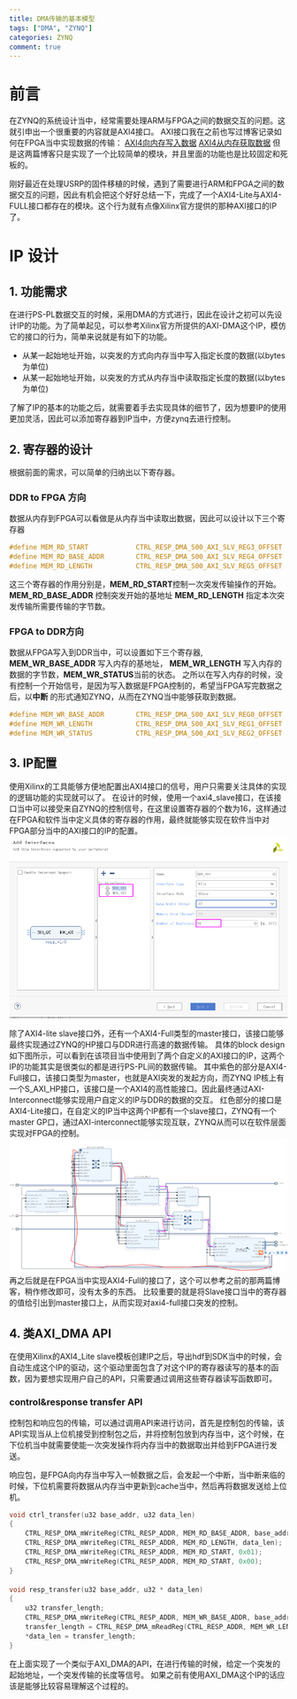 ```yaml
---
title: DMA传输的基本模型
tags: ["DMA", "ZYNQ"]
categories: ZYNQ
comment: true
---
```


# 前言
在ZYNQ的系统设计当中，经常需要处理ARM与FPGA之间的数据交互的问题。这就引申出一个很重要的内容就是AXI4接口。
AXI接口我在之前也写过博客记录如何在FPGA当中实现数据的传输：
[AXI4向内存写入数据](https://blog.csdn.net/qq_41332806/article/details/106519058)
[AXI4从内存获取数据](https://blog.csdn.net/qq_41332806/article/details/106488920)
但是这两篇博客只是实现了一个比较简单的模块，并且里面的功能也是比较固定和死板的。
<!--more-->

刚好最近在处理USRP的固件移植的时候，遇到了需要进行ARM和FPGA之间的数据交互的问题，因此有机会把这个好好总结一下，完成了一个AXI4-Lite与AXI4-FULL接口都存在的模块。这个行为就有点像Xilinx官方提供的那种AXI接口的IP了。

# IP 设计
## 1. 功能需求
在进行PS-PL数据交互的时候，采用DMA的方式进行，因此在设计之初可以先设计IP的功能。为了简单起见，可以参考Xilinx官方所提供的AXI-DMA这个IP，模仿它的接口的行为，简单来说就是有如下的功能。
- 从某一起始地址开始，以突发的方式向内存当中写入指定长度的数据(以bytes为单位)
- 从某一起始地址开始，以突发的方式从内存当中读取指定长度的数据(以bytes为单位)

了解了IP的基本的功能之后，就需要着手去实现具体的细节了，因为想要IP的使用更加灵活，因此可以添加寄存器到IP当中，方便zynq去进行控制。

## 2. 寄存器的设计
根据前面的需求，可以简单的归纳出以下寄存器。
### DDR to FPGA 方向
数据从内存到FPGA可以看做是从内存当中读取出数据，因此可以设计以下三个寄存器
```c
#define MEM_RD_START 			CTRL_RESP_DMA_S00_AXI_SLV_REG3_OFFSET
#define MEM_RD_BASE_ADDR		CTRL_RESP_DMA_S00_AXI_SLV_REG4_OFFSET
#define MEM_RD_LENGTH 			CTRL_RESP_DMA_S00_AXI_SLV_REG5_OFFSET
```
这三个寄存器的作用分别是，**MEM_RD_START**控制一次突发传输操作的开始。
 **MEM_RD_BASE_ADDR** 控制突发开始的基地址
 **MEM_RD_LENGTH** 指定本次突发传输所需要传输的字节数。

### FPGA to DDR方向
数据从FPGA写入到DDR当中，可以设置如下三个寄存器, **MEM_WR_BASE_ADDR** 写入内存的基地址，
**MEM_WR_LENGTH** 写入内存的数据的字节数，**MEM_WR_STATUS**当前的状态。
之所以在写入内存的时候，没有控制一个开始信号，是因为写入数据是FPGA控制的，希望当FPGA写完数据之后，以**中断** 的形式通知ZYNQ，从而在ZYNQ当中能够获取到数据。
```c
#define MEM_WR_BASE_ADDR		CTRL_RESP_DMA_S00_AXI_SLV_REG0_OFFSET
#define MEM_WR_LENGTH 			CTRL_RESP_DMA_S00_AXI_SLV_REG1_OFFSET
#define MEM_WR_STATUS 			CTRL_RESP_DMA_S00_AXI_SLV_REG2_OFFSET
```

## 3. IP配置
使用Xilinx的工具能够方便地配置出AXI4接口的信号，用户只需要关注具体的实现的逻辑功能的实现就可以了。
在设计的时候，使用一个axi4_slave接口，在该接口当中可以接受来自ZYNQ的控制信号，在这里设置寄存器的个数为16，这样通过在FPGA和软件当中定义具体的寄存器的作用，最终就能够实现在软件当中对FPGA部分当中的AXI接口的IP的配置。
![AXI4_IP接口](DMA传输的基本模型/AXI4_IP接口.png)

除了AXI4-lite slave接口外，还有一个AXI4-Full类型的master接口，该接口能够最终实现通过ZYNQ的HP接口与DDR进行高速的数据传输。
具体的block design如下图所示，可以看到在该项目当中使用到了两个自定义的AXI接口的IP，这两个IP的功能其实是很类似的都是进行PS-PL间的数据传输。
其中紫色的部分是AXI4-Full接口，该接口类型为master，也就是AXI突发的发起方向，而ZYNQ IP核上有一个S_AXI_HP接口，该接口是一个AXI4的高性能接口。因此最终通过AXI-Interconnect能够实现用户自定义的IP与DDR的数据的交互。
红色部分的接口是AXI4-Lite接口，在自定义的IP当中这两个IP都有一个slave接口，ZYNQ有一个master GP口，通过AXI-interconnect能够实现互联，ZYNQ从而可以在软件层面实现对FPGA的控制。
![block_design](DMA传输的基本模型/block_design.png)
再之后就是在FPGA当中实现AXI4-Full的接口了，这个可以参考之前的那两篇博客，稍作修改即可，没有太多的东西。
比较重要的就是将Slave接口当中的寄存器的值给引出到master接口上，从而实现对axi4-full接口突发的控制。

## 4. 类AXI_DMA API 
在使用Xilinx的AXI4_Lite slave模板创建IP之后，导出hdf到SDK当中的时候，会自动生成这个IP的驱动，这个驱动里面包含了对这个IP的寄存器读写的基本的函数，因为要想实现用户自己的API，只需要通过调用这些寄存器读写函数即可。

### control&response transfer API
控制包和响应包的传输，可以通过调用API来进行访问，首先是控制包的传输，该API实现当从上位机接受到控制包之后，并将控制包放到内存当中，这个时候，在下位机当中就需要使能一次突发操作将内存当中的数据取出并给到FPGA进行发送。

响应包，是FPGA向内存当中写入一帧数据之后，会发起一个中断，当中断来临的时候，下位机需要将数据从内存当中更新到cache当中，然后再将数据发送给上位机。
```c
void ctrl_transfer(u32 base_addr, u32 data_len)
{
	CTRL_RESP_DMA_mWriteReg(CTRL_RESP_ADDR, MEM_RD_BASE_ADDR, base_addr);
	CTRL_RESP_DMA_mWriteReg(CTRL_RESP_ADDR, MEM_RD_LENGTH, data_len);
	CTRL_RESP_DMA_mWriteReg(CTRL_RESP_ADDR, MEM_RD_START, 0x01);
	CTRL_RESP_DMA_mWriteReg(CTRL_RESP_ADDR, MEM_RD_START, 0x00);
}

void resp_transfer(u32 base_addr, u32 * data_len)
{
	u32 transfer_length;
	CTRL_RESP_DMA_mWriteReg(CTRL_RESP_ADDR, MEM_WR_BASE_ADDR, base_addr);
	transfer_length = CTRL_RESP_DMA_mReadReg(CTRL_RESP_ADDR, MEM_WR_LENGTH);
	*data_len = transfer_length;
}
```
在上面实现了一个类似于AXI_DMA的API，在进行传输的时候，给定一个突发的起始地址，一个突发传输的长度等信号。
如果之前有使用AXI_DMA这个IP的话应该是能够比较容易理解这个过程的。


